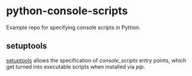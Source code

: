 # python-console-scripts
Example repo for specifying console scripts in Python.

## setuptools

[setuptools](https://setuptools.readthedocs.io/en/latest/userguide/entry_point.html) 
allows the specification of *console_scripts* entry points, which get turned into 
executable scripts when installed via *pip*.
